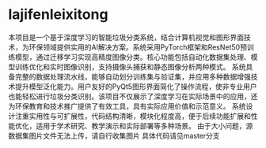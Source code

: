 # lajifenleixitong
本项目是一个基于深度学习的智能垃圾分类系统，结合计算机视觉和图形界面技术，为环保领域提供实用的AI解决方案。系统采用PyTorch框架和ResNet50预训练模型，通过迁移学习实现高精度图像分类。核心功能包括自动化数据集处理、模型训练优化和实时图像识别，支持摄像头捕获和静态图像分析两种模式。
系统具备完整的数据处理流水线，能够自动划分训练集与验证集，并应用多种数据增强技术提升模型泛化能力。用户友好的PyQt5图形界面简化了操作流程，使非专业用户也能轻松进行垃圾分类识别。该项目不仅展示了深度学习在实际场景中的应用，还为环保教育和技术推广提供了有效工具，具有实际应用价值和示范意义。
系统设计注重实用性与可扩展性，代码结构清晰，模块化程度高，便于后续功能扩展和性能优化，适用于学术研究、教学演示和实际部署等多种场景。
由于大小问题，源数据集图片文件无法上传，请自行收集图片
具体代码请见master分支
